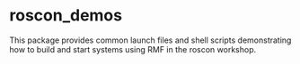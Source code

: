 # roscon\_demos

This package provides common launch files and shell scripts demonstrating how to build and start systems using RMF in the roscon workshop.
